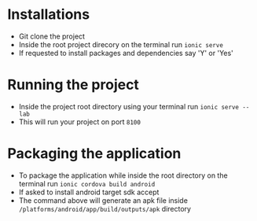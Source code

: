 # Installations
- Git clone the project
- Inside the root project direcory on the terminal run `ionic serve`
- If requested to install packages and dependencies say 'Y' or 'Yes'

# Running the project
- Inside the project root directory using your terminal run `ionic serve --lab`
- This will run your project on port `8100`

# Packaging the application
- To package the application while inside the root directory on the terminal run `ionic cordova build android`
- If asked to install android target sdk accept
- The command above will generate an apk file inside `/platforms/android/app/build/outputs/apk` directory
